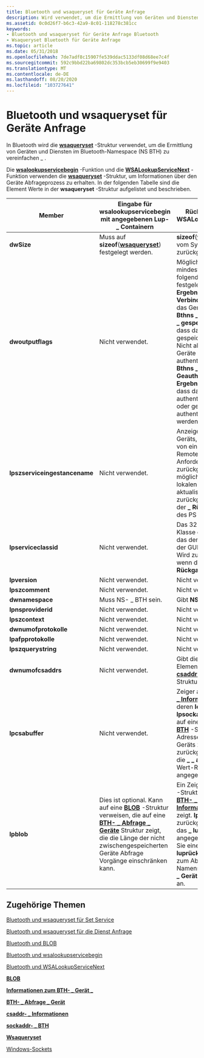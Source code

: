 ```yaml
---
title: Bluetooth und wsaqueryset für Geräte Anfrage
description: Wird verwendet, um die Ermittlung von Geräten und Diensten im Bluetooth-Namespace (NS BTH) zu vereinfachen \_ .
ms.assetid: 0c0d26f7-b6c3-42a9-8c01-118278c381cc
keywords:
- Bluetooth und wsaqueryset für Geräte Anfrage Bluetooth
- Wsaqueryset Bluetooth für Geräte Anfrage
ms.topic: article
ms.date: 05/31/2018
ms.openlocfilehash: 7de7adf8c15907fe539ddac5133df08d68ee7c4f
ms.sourcegitcommit: 592c9bbd22ba69802dc353bcb5eb30699f9e9403
ms.translationtype: MT
ms.contentlocale: de-DE
ms.lasthandoff: 08/20/2020
ms.locfileid: "103727641"
---
```

# <a name="bluetooth-and-wsaqueryset-for-device-inquiry"></a>Bluetooth und wsaqueryset für Geräte Anfrage

In Bluetooth wird die [**wsaqueryset**](/windows/desktop/api/winsock2/ns-winsock2-wsaquerysetw) -Struktur verwendet, um die Ermittlung von Geräten und Diensten im Bluetooth-Namespace (NS BTH) zu vereinfachen \_ .

Die [**wsalookupservicebegin**](/windows/desktop/api/winsock2/nf-winsock2-wsalookupservicebegina) -Funktion und die [**WSALookupServiceNext**](/windows/desktop/api/winsock2/nf-winsock2-wsalookupservicenexta) -Funktion verwenden die [**wsaqueryset**](/windows/desktop/api/winsock2/ns-winsock2-wsaquerysetw) -Struktur, um Informationen über den Geräte Abfrageprozess zu erhalten. In der folgenden Tabelle sind die Element Werte in der **wsaqueryset** -Struktur aufgelistet und beschrieben.

| Member                      | Eingabe für wsalookupservicebegin mit angegebenen Lup- \_ Containern                                                                                                                                              | Rückgabewert von WSALookupServiceNext                                                                                                                                                                                                                                                                                                                                                                                        |
|-----------------------------|------------------------------------------------------------------------------------------------------------------------------------------------------------------------------------------------------------|---------------------------------------------------------------------------------------------------------------------------------------------------------------------------------------------------------------------------------------------------------------------------------------------------------------------------------------------------------------------------------------------------------------------------------|
| **dwSize**                  | Muss auf **sizeof**([**wsaqueryset**](/windows/desktop/api/winsock2/ns-winsock2-wsaquerysetw)) festgelegt werden.                                                                                                                                       | **sizeof**([**wsaqueryset**](/windows/desktop/api/winsock2/ns-winsock2-wsaquerysetw)) vom System zurückgegeben.                                                                                                                                                                                                                                                                                                                                                        |
| **dwoutputflags**           | Nicht verwendet.                                                                                                                                                                                                  | Möglicherweise ist mindestens eines der folgenden Flags festgelegt: **bthns- \_ Ergebnis \_ Geräte \_ Verbindung** gibt an, dass das Gerät verbunden ist.<br/> **Bthns \_ Ergebnis \_ Gerät \_ gespeichert** gibt an, dass das Gerät ein gespeichertes Gerät ist. Nicht alle gespeicherten Geräte werden authentifiziert.<br/> **Bthns \_ \_ \_ Geauthentifizierter Ergebnis Gerät** gibt an, dass das Gerät authentifiziert, gekoppelt oder gebunden ist. Alle authentifizierten Geräte werden gespeichert.<br/> |
| **lpszserviceingestancename** | Nicht verwendet.                                                                                                                                                                                                  | Anzeige Name des Geräts, das ursprünglich von einem Bluetooth-Remote namens Anforderungs Vorgang zurückgegeben und möglicherweise vom lokalen Benutzer aktualisiert wurde. Wird zurückgegeben, wenn der **\_ Rückgabe \_ Name** des PS angegeben ist                                                                                                                                                                                                                                         |
| **lpserviceclassid**        | Nicht verwendet.                                                                                                                                                                                                  | Das 32-Bit-Bluetooth-Klasse des Geräts (COD), das dem **data1** -Member der GUID zugeordnet ist. Wird zurückgegeben, wenn der **\_ Rückgabe- \_ Rückgabetyp**                                                                                                                                                                                                                                                                                    |
| **lpversion**               | Nicht verwendet.                                                                                                                                                                                                  | Nicht verwendet.                                                                                                                                                                                                                                                                                                                                                                                                                       |
| **lpszcomment**             | Nicht verwendet.                                                                                                                                                                                                  | Nicht verwendet.                                                                                                                                                                                                                                                                                                                                                                                                                       |
| **dwnamespace**             | Muss NS- \_ BTH sein.                                                                                                                                                                                           | Gibt **NS- \_ BTH** zurück.                                                                                                                                                                                                                                                                                                                                                                                                            |
| **lpnsproviderid**          | Nicht verwendet.                                                                                                                                                                                                  | Nicht verwendet.                                                                                                                                                                                                                                                                                                                                                                                                                       |
| **lpszcontext**             | Nicht verwendet.                                                                                                                                                                                                  | Nicht verwendet.                                                                                                                                                                                                                                                                                                                                                                                                                       |
| **dwnumofprotokolle**     | Nicht verwendet.                                                                                                                                                                                                  | Nicht verwendet.                                                                                                                                                                                                                                                                                                                                                                                                                       |
| **lpafpprotokolle**          | Nicht verwendet.                                                                                                                                                                                                  | Nicht verwendet.                                                                                                                                                                                                                                                                                                                                                                                                                       |
| **lpszquerystring**         | Nicht verwendet.                                                                                                                                                                                                  | Nicht verwendet.                                                                                                                                                                                                                                                                                                                                                                                                                       |
| **dwnumofcsaddrs**       | Nicht verwendet.                                                                                                                                                                                                  | Gibt die Anzahl der Elemente im Array der [**csaddr- \_ Informations**](/windows/desktop/api/nspapi/ns-nspapi-csaddr_info) Strukturen an.                                                                                                                                                                                                                                                                                                                          |
| **lpcsabuffer**             | Nicht verwendet.                                                                                                                                                                                                  | Zeiger auf eine [**csaddr- \_ Informations**](/windows/desktop/api/nspapi/ns-nspapi-csaddr_info) Struktur, deren **localaddr. lpsockaddr** -Member auf eine [**sockaddr- \_ BTH**](/windows/desktop/api/Ws2bth/ns-ws2bth-sockaddr_bth) -Struktur mit der Adresse des Remote Geräts zeigt. Wird zurückgegeben, wenn die **\_ \_ addr-Rückgabe** Wert-Rückgabe angegeben                                                                                                                                                                  |
| **lpblob**                  | Dies ist optional. Kann auf eine [**BLOB**](/windows/desktop/api/nspapi/ns-nspapi-blob) -Struktur verweisen, die auf eine [**BTH- \_ Abfrage \_ Geräte**](/windows/desktop/api/Ws2bth/ns-ws2bth-bth_query_device) Struktur zeigt, die die Länge der nicht zwischengespeicherten Geräte Abfrage Vorgänge einschränken kann. | Ein Zeiger auf eine [**BLOB**](/windows/desktop/api/nspapi/ns-nspapi-blob) -Struktur, die auf eine [**BTH- \_ Geräte \_ Informations**](/windows/desktop/api/Bthdef/ns-bthdef-bth_device_info) Struktur zeigt. **lpblob** wird zurückgegeben, wenn das **\_ luprückgabeblob \_** angegeben wird. Geben Sie einen **luprückgabetamen \_ \_** zum Abrufen des Namens Felds der **BTH- \_ Geräte \_ Informationen** an.                                                                                                                                                     |



 

## <a name="related-topics"></a>Zugehörige Themen

<dl> <dt>

[Bluetooth und wsaqueryset für Set Service](bluetooth-and-wsaqueryset-for-set-service.md)
</dt> <dt>

[Bluetooth und wsaqueryset für die Dienst Anfrage](bluetooth-and-wsaqueryset-for-service-inquiry.md)
</dt> <dt>

[Bluetooth und BLOB](bluetooth-and-blob.md)
</dt> <dt>

[Bluetooth und wsalookupservicebegin](bluetooth-and-wsasetservice.md)
</dt> <dt>

[Bluetooth und WSALookupServiceNext](bluetooth-and-wsasetservice.md)
</dt> <dt>

[**BLOB**](/windows/desktop/api/nspapi/ns-nspapi-blob)
</dt> <dt>

[**Informationen zum BTH- \_ Gerät \_**](/windows/desktop/api/Bthdef/ns-bthdef-bth_device_info)
</dt> <dt>

[**BTH- \_ Abfrage \_ Gerät**](/windows/desktop/api/Ws2bth/ns-ws2bth-bth_query_device)
</dt> <dt>

[**csaddr- \_ Informationen**](/windows/desktop/api/nspapi/ns-nspapi-csaddr_info)
</dt> <dt>

[**sockaddr- \_ BTH**](/windows/desktop/api/Ws2bth/ns-ws2bth-sockaddr_bth)
</dt> <dt>

[**Wsaqueryset**](/windows/desktop/api/winsock2/ns-winsock2-wsaquerysetw)
</dt> <dt>

[Windows-Sockets](/windows/desktop/WinSock/windows-sockets-start-page-2)
</dt> </dl>

 

